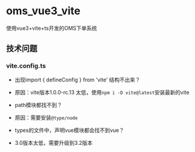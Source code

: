 # oms_vue3_vite
使用vue3+vite+ts开发的OMS下单系统

## 技术问题
### vite.config.ts
* 出现import { defineConfig } from 'vite' 结构不出来？
* 原因：vite版本1.0.0-rc.13 太低，使用`npm i -D vite@latest`安装最新的vite

* path模块都找不到？
* 原因：需要安装`@type/node`

* types的文件中，声明vue模块都会找不到vue？
* 3.0版本太低，需要升级到3.2版本